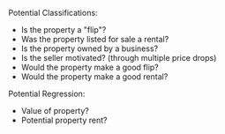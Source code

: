 Potential Classifications:
- Is the property a "flip"?
- Was the property listed for sale a rental?
- Is the property owned by a business?
- Is the seller motivated? (through multiple price drops)
- Would the property make a good flip?
- Would the property make a good rental?    

Potential Regression:
- Value of property?
- Potential property rent?
